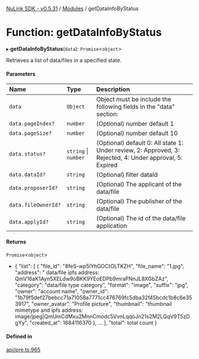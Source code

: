 [NuLink SDK - v0.5.31](../README.md) / [Modules](../modules.md) / getDataInfoByStatus

# Function: getDataInfoByStatus

▸ **getDataInfoByStatus**(`data`): `Promise`<`object`\>

Retrieves a list of data/files in a specified state.

#### Parameters

| Name | Type | Description |
| :------ | :------ | :------ |
| `data` | `Object` | Object must be include the following fields in the "data" section: |
| `data.pageIndex?` | `number` | (Optional) number default 1 |
| `data.pageSize?` | `number` | (Optional) number default 10 |
| `data.status?` | `string` \| `number` | (Optional) default 0: All state 1: Under review, 2: Approved, 3: Rejected, 4: Under approval, 5: Expired |
| `data.dataId?` | `string` | (Optional) filter dataId |
| `data.proposerId?` | `string` | (Optional) The applicant of the data/file |
| `data.fileOwnerId?` | `string` | (Optional) The publisher of the data/file |
| `data.applyId?` | `string` | (Optional) The id of the data/file application |

#### Returns

`Promise`<`object`\>

- {
               "list": [
                 {
                   "file_id": "8feS-wp5lYhGOCtOLTKZH",
                   "file_name": "1.jpg",
                   "address": " data/file ipfs address: QmV16aK1Ayn5XELdw9oBKK9YEoEDPb9mraPNnJL8XGbZAz",
                   "category": "data/file type category",
                   "format": "image",
                   "suffix": "jpg",
                   "owner": "account name",
                   "owner_id": "1b79f5def27bebcc71a71058a7771cc476769fc5dba32f45bcdc1b8c6e353917",
                   "owner_avatar": "Profile picture",
                   "thumbnail": "thumbnail mimetype and ipfs address: image/jpeg|QmUmCdMxu2MnnCmodc5VvnLqqoJn21s2M2LQqV9T5zDgYy",
                   "created_at": 1684116370
                 },
                 ...
             ],
             "total": total count
           }

#### Defined in

[api/pre.ts:965](https://github.com/NuLink-network/nulink-sdk/blob/b71aeb1/src/api/pre.ts#L965)
